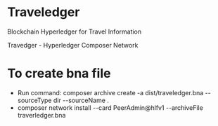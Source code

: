 # Traveledger

Blockchain Hyperledger for Travel Information

Travedger - Hyperledger Composer Network

# To create bna file
- Run command: composer archive create -a dist/traveledger.bna --sourceType dir --sourceName .
- composer network install --card PeerAdmin@hlfv1 --archiveFile traverledger.bna
